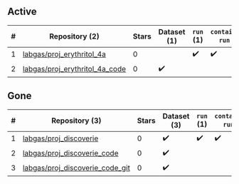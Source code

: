 ## Active
| # | Repository (2) | Stars | Dataset (1) | `run` (1) | `containers-run` (1) |
| --- | --- | --- | --- | --- | --- |
| 1 | [labgas/proj_erythritol_4a](https://github.com/labgas/proj_erythritol_4a) | 0 |  | :heavy_check_mark: | :heavy_check_mark: |
| 2 | [labgas/proj_erythritol_4a_code](https://github.com/labgas/proj_erythritol_4a_code) | 0 | :heavy_check_mark: |  |  |

## Gone
| # | Repository (3) | Stars | Dataset (3) | `run` (1) | `containers-run` (1) |
| --- | --- | --- | --- | --- | --- |
| 1 | [labgas/proj_discoverie](https://github.com/labgas/proj_discoverie) | 0 | :heavy_check_mark: | :heavy_check_mark: | :heavy_check_mark: |
| 2 | [labgas/proj_discoverie_code](https://github.com/labgas/proj_discoverie_code) | 0 | :heavy_check_mark: |  |  |
| 3 | [labgas/proj_discoverie_code_git](https://github.com/labgas/proj_discoverie_code_git) | 0 | :heavy_check_mark: |  |  |
